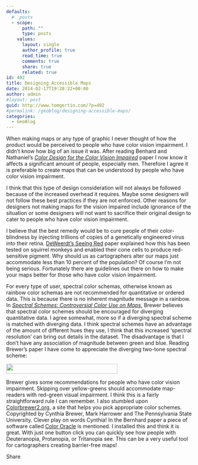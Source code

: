 ```yaml
---
defaults:
  # _posts
  - scope:
      path: ""
      type: posts
    values:
      layout: single
      author_profile: true
      read_time: true
      comments: true
      share: true
      related: true
id: 402
title: Designing Accessible Maps
date: 2014-02-17T19:28:22+00:00
author: admin
#layout: post
guid: http://www.tomgertin.com/?p=402
#permalink: /geoblog/designing-accessible-maps/
categories:
  - GeoBlog
---
```

When making maps or any type of graphic I never thought of how the product would be perceived to people who have color vision impairment. I didn’t know how big of an issue it was. After reading Benhard and Nathaniel’s _[Color Design for the Color Vision Impaired](http://colororacle.org/design.html)_ paper I now know it affects a significant amount of people, especially men. Therefore I agree it is preferable to create maps that can be understood by people who have color vision impairment.

I think that this type of design consideration will not always be followed because of the increased overhead it requires. Maybe some designers will not follow these best practices if they are not enforced. Other reasons for designers not making maps for the vision impaired include ignorance of the situation or some designers will not want to sacrifice their original design to cater to people who have color vision impairment.

I believe that the best remedy would be to cure people of their color-blindness by injecting trillions of copies of a genetically engineered virus into their retina. [DeWeerdt&#8217;s Seeing Red](http://sarahdeweerdt.blogspot.com/2010/03/seeing-red.html) paper explained how this has been tested on squirrel monkeys and enabled their cone cells to produce red-sensitive pigment. Why should us as cartographers alter our maps just accommodate less than 10 percent of the population? Of course I’m not being serious. Fortunately there are guidelines out there on how to make your maps better for those who have color vision impairment.

For every type of user, spectral color schemas, otherwise known as rainbow color schemas are not recommended for quantitative or ordered data. This is because there is no inherent magnitude message in a rainbow. In _[Spectral Schemes: Controversial Color Use on Maps](https://www.google.com/url?sa=t&rct=j&q=&esrc=s&source=web&cd=1&cad=rja&ved=0CCYQFjAA&url=http%3A%2F%2Fwww.personal.psu.edu%2Fcab38%2FPub_scans%2FBrewer_1997_Spectral_CaGIS.pdf&ei=3cMCU6nRAqT00QHX_YGgAg&usg=AFQjCNGu72JYsV7qcRqWkgAbQNIiBGrRfQ&sig2=pRVjCA_TiFG6JYEsWCOCWA&bvm=bv.61535280,d.dmQ)_, Brewer believes that spectral color schemes should be encouraged for diverging quantitative data. I agree somewhat, more so if a diverging spectral scheme is matched with diverging data. I think spectral schemes have an advantage of the amount of different hues they use, I think that this increased ‘spectral resolution’ can bring out details in the dataset. The disadvantage is that I don’t have any association of magnitude between green and blue. Reading Brewer’s paper I have come to appreciate the diverging two-tone spectral scheme:

[<img class="alignnone size-medium wp-image-403" title="diverging_two_tone" src="http://www.tomgertin.com/blog/wp-content/uploads/2014/02/diverging_two_tone-300x27.png" alt="" width="300" height="27" />](http://www.tomgertin.com/blog/wp-content/uploads/2014/02/diverging_two_tone.png)

Brewer gives some recommendations for people who have color vision impairment. Skipping over yellow-greens should accommodate map-readers with red-green visual impairment. I think this is a fairly straightforward rule I can remember. I also stumbled upon [Colorbrewer2.org](http://colorbrewer2.org/), a site that helps you pick appropriate color schemes. Copyrighted by Cynthia Brewer, Mark Harrower and The Pennsylvania State University. Clever play on words Cynthia! In the Bernhard paper a piece of software called [Color Oracle](http://colororacle.org/index.html) is mentioned. I installed this and think it is great. With just one button click you can quickly see how people with Deuteranopia, Protanopia, or Tritanopia see. This can be a very useful tool for cartographers creating barrier-free maps!

<div class="addtoany_share_save_container addtoany_content_bottom">
  <div class="a2a_kit a2a_kit_size_32 addtoany_list a2a_target" id="wpa2a_69">
    <a class="a2a_dd addtoany_share_save" href="https://www.addtoany.com/share_save"><img src="http://www.tomgertin.com/blog/wp-content/plugins/add-to-any/share_save_171_16.png" width="171" height="16" alt="Share" /></a>
  </div>
</div>